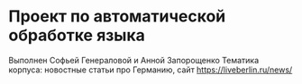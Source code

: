 # Проект по автоматической обработке языка

Выполнен Софьей Генераловой и Анной Запорощенко
Тематика корпуса: новостные статьи про Германию, сайт https://liveberlin.ru/news/
